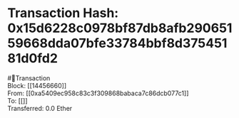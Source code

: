 
Transaction Hash: 0x15d6228c0978bf87db8afb29065159668dda07bfe33784bbf8d37545181d0fd2
====================================================================================
  
#💸Transaction  
Block: [[14456660]]  
From: [[0xa5409ec958c83c3f309868babaca7c86dcb077c1]]  
To: [[]]  
Transferred: 0.0 Ether